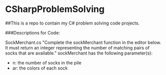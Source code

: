 # CSharpProblemSolving

##This is a repo to contain my C# problem solving code projects.

###Descriptions for Code:

SockMerchant.cs
"Complete the sockMerchant function in the editor below. It must return an integer representing the number of matching pairs of socks that are available."
sockMerchant has the following parameter(s):
- n: the number of socks in the pile
- ar: the colors of each sock
